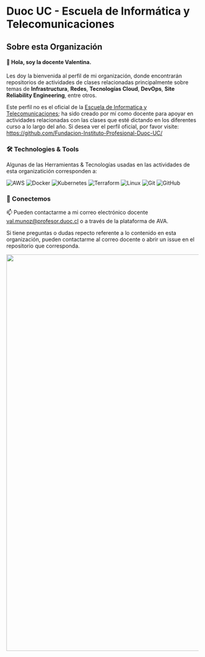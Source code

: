 # Duoc UC - Escuela de Informática y Telecomunicaciones

## Sobre esta Organización

#### 👋 Hola, soy la docente Valentina. 

Les doy la bienvenida al perfil de mi organización, donde encontrarán repositorios de actividades de clases relacionadas principalmente sobre temas de **Infrastructura**, **Redes**, **Tecnologías Cloud**, **DevOps**, **Site Reliability Engineering**, entre otros.

Este perfil no es el oficial de la [Escuela de Informatica y Telecomunicaciones](https://www.duoc.cl/escuela/informatica-telecomunicaciones/); ha sido creado por mí como docente para apoyar en actividades relacionadas con las clases que esté dictando en los diferentes curso a lo largo del año. Si desea ver el perfil oficial, por favor visite: https://github.com/Fundacion-Instituto-Profesional-Duoc-UC/


### 🛠️ Technologies & Tools

Algunas de las Herramientas & Tecnologías usadas en las actividades de esta organizatición corresponden a:

![AWS](https://img.shields.io/badge/-AWS-FF9900?style=flat-square&logo=aws&logoColor=white)
![Docker](https://img.shields.io/badge/-Docker-2496ED?style=flat-square&logo=docker&logoColor=white)
![Kubernetes](https://img.shields.io/badge/-Kubernetes-326CE5?style=flat-square&logo=kubernetes&logoColor=white)
![Terraform](https://img.shields.io/badge/-Terraform-623CE4?style=flat-square&logo=terraform&logoColor=white)
![Linux](https://img.shields.io/badge/-Linux-FCC624?style=flat-square&logo=linux&logoColor=black)
![Git](https://img.shields.io/badge/-Git-F05032?style=flat-square&logo=git&logoColor=white)
![GitHub](https://img.shields.io/badge/-GitHub-181717?style=flat-square&logo=github&logoColor=white)


### 💬 Conectemos

📫 Pueden contactarme a mi correo electrónico docente val.munoz@profesor.duoc.cl o a través de la plataforma de AVA.

Si tiene preguntas o dudas repecto referente a lo contenido en esta organización, pueden contactarme al correo docente o abrir un issue en el repositorio que corresponda.

<div class="col-12 mb-5">
    <div class="container">
        <div class="row border">
            <div class="col-md-6 p-0 m-0"><img class="img-fluid" 
            src="https://www.duoc.cl/wp-content/uploads/2020/06/escuela-it.jpg" width="1040></div>
            <div class="col-md-6 p-4 d-flex justify-content-center 
            align-items-center text-left">
                <div>
                    <h4 class="font-weight-bolder"> </p>
                </div>
            </div>
        </div>
    </div>
</div>

<!---
v-teacher/v-teacher is a ✨ special ✨ repository because its `README.md` (this file) appears on your GitHub profile.
You can click the Preview link to take a look at your changes.
--->
